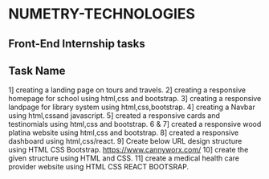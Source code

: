 # NUMETRY-TECHNOLOGIES
## Front-End Internship tasks

## Task Name

1] creating a landing page on tours and travels.
2] creating a responsive homepage for school using html,css and bootstrap.
3] creating a responsive landpage for library system using html,css,bootstrap.
4] creating a Navbar using html,cssand javascript.
5] created a responsive cards and testinomials using html,css and bootstrap.
6 & 7] created a responsive wood platina website using html,css and bootstrap.
8] created a responsive dashboard using html,css/react.
9] Create below URL design structure using HTML CSS Bootstrap.  https://www.cannyworx.com/
10] create the given structure using HTML and CSS.
11] create a medical health care provider website using HTML CSS REACT BOOTSRAP.

